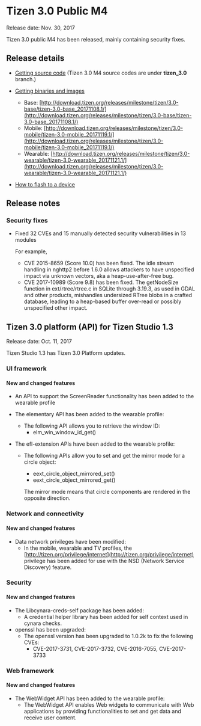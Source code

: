 # Tizen 3.0 Public M4

Release date: Nov. 30, 2017

Tizen 3.0 public M4 has been released, mainly containing security fixes.


## Release details

- [Getting source code](http://review.tizen.org/gerrit/) (Tizen 3.0 M4 source codes are under **tizen_3.0** branch.)

- [Getting binaries and images](http://download.tizen.org/releases/milestone/tizen/)
  - Base: [http://download.tizen.org/releases/milestone/tizen/3.0-base/tizen-3.0-base_20171108.1/](http://download.tizen.org/releases/milestone/tizen/3.0-base/tizen-3.0-base_20171108.1/)
  - Mobile: [http://download.tizen.org/releases/milestone/tizen/3.0-mobile/tizen-3.0-mobile_20171119.1/](http://download.tizen.org/releases/milestone/tizen/3.0-mobile/tizen-3.0-mobile_20171119.1/)
  - Wearable: [http://download.tizen.org/releases/milestone/tizen/3.0-wearable/tizen-3.0-wearable_20171121.1/](http://download.tizen.org/releases/milestone/tizen/3.0-wearable/tizen-3.0-wearable_20171121.1/)

- [How to flash to a device](../developing/flashing.md)


## Release notes

### Security fixes

- Fixed 32 CVEs and 15 manually detected security vulnerabilities in 13 modules

  For example,

  - CVE 2015-8659 (Score 10.0) has been fixed.
    The idle stream handling in nghttp2 before 1.6.0 allows attackers to have unspecified impact via unknown vectors, aka a heap-use-after-free bug.
  - CVE 2017-10989 (Score 9.8) has been fixed.
    The getNodeSize function in ext/rtree/rtree.c in SQLite through 3.19.3, as used in GDAL and other products, mishandles undersized RTree blobs in a crafted database, leading to a heap-based buffer over-read or possibly unspecified other impact.


## Tizen 3.0 platform (API) for Tizen Studio 1.3

Release date: Oct. 11, 2017


Tizen Studio 1.3 has Tizen 3.0 Platform updates.

### UI framework

#### New and changed features

- An API to support the ScreenReader functionality has been added to the wearable profile

- The elementary API has been added to the wearable profile:

  - The following API allows you to retrieve the window ID:
    - elm_win_window_id_get()

- The efl-extension APIs have been added to the wearable profile:

  - The following APIs allow you to set and get the mirror mode for a circle object:

    - eext_circle_object_mirrored_set()
    - eext_circle_object_mirrored_get()

    The mirror mode means that circle components are rendered in the opposite direction.

### Network and connectivity

#### New and changed features

- Data network privileges have been modified:
  - In the mobile, wearable and TV profiles, the [http://tizen.org/privilege/internet](http://tizen.org/privilege/internet) privilege has been added for use with the NSD (Network Service Discovery) feature.

### Security

#### New and changed features

- The Libcynara-creds-self package has been added:
  - A credential helper library has been added for self context used in cynara checks.
- openssl has been upgraded:
  - The openssl version has been upgraded to 1.0.2k to fix the following CVEs:
    - CVE-2017-3731, CVE-2017-3732, CVE-2016-7055, CVE-2017-3733

### Web framework

#### New and changed features

- The WebWidget API has been added to the wearable profile:
  - The WebWidget API enables Web widgets to communicate with Web applications by providing functionalities to set and get data and receive user content.
